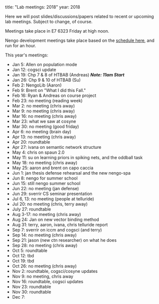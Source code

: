 title: "Lab meetings: 2018" 
year: 2018

Here we will post slides/discussions/papers related to recent or upcoming lab meetings. Subject to change, of course.

Meetings take place in E7 6323 Friday at high noon.

Nengo development meetings take place based on the [schedule here](https://forum.nengo.ai/c/dev), and run for an hour.

This year's meetings:

- Jan 5: Allen on population mode
- Jan 12: cogsci update
- Jan 19: Chp 7 & 8 of HTBAB (Andreas) ***Note: 11am Start***
- Jan 26: Chp 9 & 10 of HTBAB (Su)
- Feb 2: NengoLib (Aaron)
- Feb 9: Brent on "What I did this Fall."
- Feb 16: Ryan & Andreas on course project
- Feb 23: no meeting (reading week)
- Mar 2: no meeting (chris away) 
- Mar 9: no meeting (chris away)
- Mar 16: no meeting (chris away)
- Mar 23: what we saw at cosyne
- Mar 30: no meeting (good friday)
- Apr 6: no meeting (brain day)
- Apr 13: no meeting (chris away)
- Apr 20: roundtable
- Apr 27: ivana on semantic network structure
- May 4: chris on spaun 2.0
- May 11: su on learning priors in spiking nets, and the oddball task
- May 18: no meeting (chris away)
- May 25: aaron and brent on capo caccia
- Jun 1: jan thesis defense rehearsal and the new nengo-spa
- Jun 8: nengo for summer school
- Jun 15: still nengo summer school
- Jun 22: no meeting (jan defense)
- Jun 29: sverrir CS seminar presentation
- Jul 6, 13: no meeting (people at telluride)
- Jul 20: no meeting (chris, terry away)
- July 27: roundtable 
- Aug 3-17: no meeting (chris away)
- Aug 24: Jan on new vector binding method
- Aug 31: terry, aaron, ivana, chris telluride report
- Sep 7: sverrir on iccm and cogsci (and terry)
- Sep 14: no meeting (chris away)
- Sep 21: jason (new ctn researcher) on what he does
- Sep 28: no meeting (chris away)
- Oct 5: roundtable
- Oct 12: tbd
- Oct 19: tbd
- Oct 26: no meeting (chris away)
- Nov 2: roundtable, cogsci/cosyne updates
- Nov 9: no meeting, chris away
- Nov 16: roundtable, cogsci updates
- Nov 23: roundtable
- Nov 30: roundtable
- Dec 7: 
